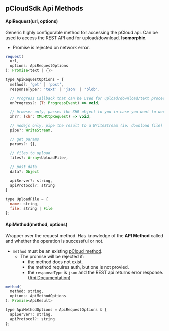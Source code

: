 ## pCloudSdk Api Methods

#### ApiRequest(url, options)

Generic highly configurable method for accessing the pCloud api. Can be used to access the REST API and for upload/download. **Isomorphic**.

- Promise is rejected on network error.

``` js
request(
  url,
  options: ApiRequestOptions
): Promise<text | {}>

type ApiRequestOptions = {
  method?: 'get' | 'post',
  responseType?: 'text' | 'json' | 'blob',

  // Progress Callback that can be used for upload/download/text process
  onProgress?: (T: ProgressEvent) => void,

  // browser only, passes the XHR object to you in case you want to work with it
  xhr?: (xhr: XMLHttpRequest) => void,

  // nodejs only, pipe the result to a WriteStream (ie: download file)
  pipe?: WriteStream,

  // get params
  params?: {},

  // files to upload
  files?: Array<UploadFile>,

  // post data
  data?: Object

  apiServer?: string,
  apiProtocol?: string
}

type UploadFile = {
  name: string,
  file: string | File
};

```

#### ApiMethod(method, options)

Wrapper over the request method. Has knowledge of the **API Method** called and whether the operation is successful or not.

- `method` must be an existing [pCloud method](https://docs.pcloud.com).
    - The promise will be rejected if:
        - the method does not exist.
        - the method requires auth, but one is not provied.
        - the `responseType` is `json` and the REST api returns error response. ([Api Documentation](https://docs.pcloud.com/http_json_protocol/index.html))

``` js
method(
  method: string,
  options: ApiMethodOptions
): Promise<ApiResult>

type ApiMethodOptions = ApiRequestOptions & {
  apiServer?: string,
  apiProtocol?: string
};


```
